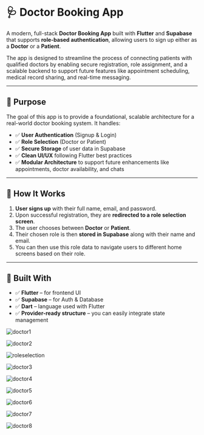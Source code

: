 # 🩺 Doctor Booking App

A modern, full-stack **Doctor Booking App** built with **Flutter** and **Supabase** that supports **role-based authentication**, allowing users to sign up either as a **Doctor** or a **Patient**.

The app is designed to streamline the process of connecting patients with qualified doctors by enabling secure registration, role assignment, and a scalable backend to support future features like appointment scheduling, medical record sharing, and real-time messaging.

---

## 🎯 Purpose

The goal of this app is to provide a foundational, scalable architecture for a real-world doctor booking system. It handles:

- ✅ **User Authentication** (Signup & Login)
- ✅ **Role Selection** (Doctor or Patient)
- ✅ **Secure Storage** of user data in Supabase
- ✅ **Clean UI/UX** following Flutter best practices
- ✅ **Modular Architecture** to support future enhancements like appointments, doctor availability, and chats

---

## 🧠 How It Works

1. **User signs up** with their full name, email, and password.
2. Upon successful registration, they are **redirected to a role selection screen**.
3. The user chooses between **Doctor** or **Patient**.
4. Their chosen role is then **stored in Supabase** along with their name and email.
5. You can then use this role data to navigate users to different home screens based on their role.

---

## 🧱 Built With

- ✅ **Flutter** – for frontend UI
- ✅ **Supabase** – for Auth & Database
- ✅ **Dart** – language used with Flutter
- ✅ **Provider-ready structure** – you can easily integrate state management


![doctor1](https://github.com/user-attachments/assets/fadf0855-57c0-450e-a00c-546695646e6c)

![doctor2](https://github.com/user-attachments/assets/82aa117b-20ab-40ca-b6a3-c8c2f3313aaf)

![roleselection](https://github.com/user-attachments/assets/e4eb2b0a-7dba-4cf8-8903-76e30252932b)

![doctor3](https://github.com/user-attachments/assets/549f1ff6-038a-4258-868e-0f61ce6060e7)

![doctor4](https://github.com/user-attachments/assets/cc334e80-c4f0-4b6a-b179-921f0bdb8b57)

![doctor5](https://github.com/user-attachments/assets/b4dcda73-0cb6-4e57-9c5b-2fcdc04a2f85)

![doctor6](https://github.com/user-attachments/assets/801ef947-6b68-4049-80bd-5de85cda978e)

![doctor7](https://github.com/user-attachments/assets/43ace11b-e7b8-4ca3-afe6-0831f242e685)

![doctor8](https://github.com/user-attachments/assets/80929ea2-4604-4d52-9c06-53be700fbc62)
